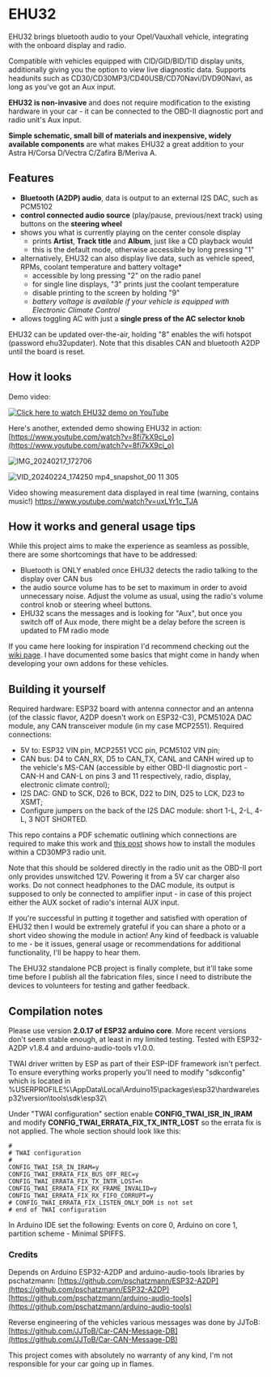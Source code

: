 # **EHU32**

EHU32 brings bluetooth audio to your Opel/Vauxhall vehicle, integrating with the onboard display and radio. 

Compatible with vehicles equipped with CID/GID/BID/TID display units, additionally giving you the option to view live diagnostic data. Supports headunits such as CD30/CD30MP3/CD40USB/CD70Navi/DVD90Navi, as long as you've got an Aux input.

**EHU32 is non-invasive** and does not require modification to the existing hardware in your car - it can be connected to the OBD-II diagnostic port and radio unit's Aux input. 

**Simple schematic, small bill of materials and inexpensive, widely available components** are what makes EHU32 a great addition to your Astra H/Corsa D/Vectra C/Zafira B/Meriva A.

## Features
- **Bluetooth (A2DP) audio**, data is output to an external I2S DAC, such as PCM5102
- **control connected audio source** (play/pause, previous/next track) using buttons on the **steering wheel**
- shows you what is currently playing on the center console display
  * prints **Artist**, **Track title** and **Album**, just like a CD playback would
  * this is the default mode, otherwise accessible by long pressing "1"
- alternatively, EHU32 can also display live data, such as vehicle speed, RPMs, coolant temperature and battery voltage*
  * accessible by long pressing "2" on the radio panel
  * for single line displays, "3" prints just the coolant temperature
  * disable printing to the screen by holding "9"
  * *battery voltage is available if your vehicle is equipped with Electronic Climate Control*
- allows toggling AC with just a **single press of the AC selector knob**
  
EHU32 can be updated over-the-air, holding "8" enables the wifi hotspot (password ehu32updater). Note that this disables CAN and bluetooth A2DP until the board is reset.

## How it looks
Demo video:

[![Click here to watch EHU32 demo on YouTube](https://img.youtube.com/vi/cj5L4aGAB5w/0.jpg)](https://www.youtube.com/watch?v=cj5L4aGAB5w)

Here's another, extended demo showing EHU32 in action: [https://www.youtube.com/watch?v=8fi7kX9ci_o](https://www.youtube.com/watch?v=8fi7kX9ci_o)

![IMG_20240217_172706](https://github.com/PNKP237/EHU32/assets/153071841/46e31e0d-70b7-423b-9a04-b4522eb96506)

![VID_20240224_174250 mp4_snapshot_00 11 305](https://github.com/PNKP237/EHU32/assets/153071841/030defa7-99e6-42d9-bbc5-f6a6a656e597)

Video showing measurement data displayed in real time (warning, contains music!) https://www.youtube.com/watch?v=uxLYr1c_TJA 

## How it works and general usage tips
While this project aims to make the experience as seamless as possible, there are some shortcomings that have to be addressed:
- Bluetooth is ONLY enabled once EHU32 detects the radio talking to the display over CAN bus
- the audio source volume has to be set to maximum in order to avoid unnecessary noise. Adjust the volume as usual, using the radio's volume control knob or steering wheel buttons.
- EHU32 scans the messages and is looking for "Aux", but once you switch off of Aux mode, there might be a delay before the screen is updated to FM radio mode

If you came here looking for inspiration I'd recommend checking out the [wiki page](https://github.com/PNKP237/EHU32/wiki). I have documented some basics that might come in handy when developing your own addons for these vehicles.

## Building it yourself
Required hardware: ESP32 board with antenna connector and an antenna (of the classic flavor, A2DP doesn't work on ESP32-C3), PCM5102A DAC module, any CAN transceiver module (in my case MCP2551).
Required connections:
- 5V to: ESP32 VIN pin, MCP2551 VCC pin, PCM5102 VIN pin;
- CAN bus: D4 to CAN_RX, D5 to CAN_TX, CANL and CANH wired up to the vehicle's MS-CAN (accessible by either OBD-II diagnostic port - CAN-H and CAN-L on pins 3 and 11 respectively, radio, display, electronic climate control);
- I2S DAC: GND to SCK, D26 to BCK, D22 to DIN, D25 to LCK, D23 to XSMT;
- Configure jumpers on the back of the I2S DAC module: short 1-L, 2-L, 4-L, 3 NOT SHORTED.

This repo contains a PDF schematic outlining which connections are required to make this work and [this post](https://github.com/PNKP237/EHU32/issues/3#issuecomment-2121866276) shows how to install the modules within a CD30MP3 radio unit.

Note that this should be soldered directly in the radio unit as the OBD-II port only provides unswitched 12V. Powering it from a 5V car charger also works.
Do not connect headphones to the DAC module, its output is supposed to only be connected to amplifier input - in case of this project either the AUX socket of radio's internal AUX input.

If you're successful in putting it together and satisfied with operation of EHU32 then I would be extremely grateful if you can share a photo or a short video showing the module in action!
Any kind of feedback is valuable to me - be it issues, general usage or recommendations for additional functionality, I'll be happy to hear them.

The EHU32 standalone PCB project is finally complete, but it'll take some time before I publish all the fabrication files, since I need to distribute the devices to volunteers for testing and gather feedback.

## Compilation notes
Please use version **2.0.17 of ESP32 arduino core**. More recent versions don't seem stable enough, at least in my limited testing. 
Tested with ESP32-A2DP v1.8.4 and arduino-audio-tools v1.0.0.

TWAI driver written by ESP as part of their ESP-IDF framework isn't perfect. To ensure everything works properly you'll need to modify "sdkconfig" which is located in %USERPROFILE%\AppData\Local\Arduino15\packages\esp32\hardware\esp32\version\tools\sdk\esp32\

Under "TWAI configuration" section enable **CONFIG_TWAI_ISR_IN_IRAM** and modify **CONFIG_TWAI_ERRATA_FIX_TX_INTR_LOST** so the errata fix is not applied. The whole section should look like this:
```
#
# TWAI configuration
#
CONFIG_TWAI_ISR_IN_IRAM=y
CONFIG_TWAI_ERRATA_FIX_BUS_OFF_REC=y
CONFIG_TWAI_ERRATA_FIX_TX_INTR_LOST=n
CONFIG_TWAI_ERRATA_FIX_RX_FRAME_INVALID=y
CONFIG_TWAI_ERRATA_FIX_RX_FIFO_CORRUPT=y
# CONFIG_TWAI_ERRATA_FIX_LISTEN_ONLY_DOM is not set
# end of TWAI configuration
```
In Arduino IDE set the following: Events on core 0, Arduino on core 1, partition scheme - Minimal SPIFFS.

### Credits
Depends on Arduino ESP32-A2DP and arduino-audio-tools libraries by pschatzmann: [https://github.com/pschatzmann/ESP32-A2DP](https://github.com/pschatzmann/ESP32-A2DP) [https://github.com/pschatzmann/arduino-audio-tools](https://github.com/pschatzmann/arduino-audio-tools)

Reverse engineering of the vehicles various messages was done by JJToB: [https://github.com/JJToB/Car-CAN-Message-DB](https://github.com/JJToB/Car-CAN-Message-DB)

This project comes with absolutely no warranty of any kind, I'm not responsible for your car going up in flames.

